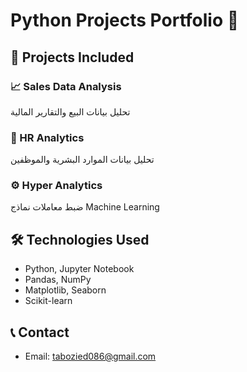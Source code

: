 # Python Projects Portfolio 🐍

## 📂 Projects Included

### 📈 Sales Data Analysis
تحليل بيانات البيع والتقارير المالية

### 👥 HR Analytics 
تحليل بيانات الموارد البشرية والموظفين

### ⚙️ Hyper Analytics
ضبط معاملات نماذج Machine Learning

## 🛠️ Technologies Used
- Python, Jupyter Notebook
- Pandas, NumPy
- Matplotlib, Seaborn
- Scikit-learn

## 📞 Contact
- Email: tabozied086@gmail.com

